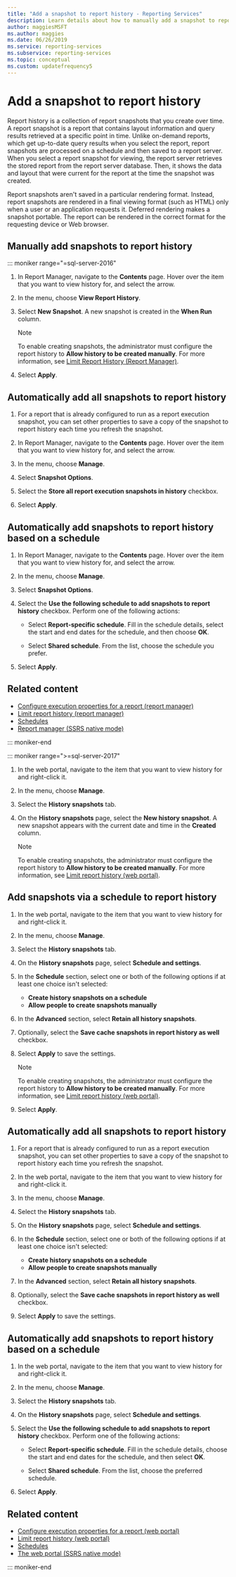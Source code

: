 ```yaml
---
title: "Add a snapshot to report history - Reporting Services"
description: Learn details about how to manually add a snapshot to report history in SQL Server Reporting Services (SSRS).
author: maggiesMSFT
ms.author: maggies
ms.date: 06/26/2019
ms.service: reporting-services
ms.subservice: reporting-services
ms.topic: conceptual
ms.custom: updatefrequency5
---
```


# Add a snapshot to report history

Report history is a collection of report snapshots that you create over time. A report snapshot is a report that contains layout information and query results retrieved at a specific point in time. Unlike on-demand reports, which get up-to-date query results when you select the report, report snapshots are processed on a schedule and then saved to a report server. When you select a report snapshot for viewing, the report server retrieves the stored report from the report server database. Then, it shows the data and layout that were current for the report at the time the snapshot was created.  
  
Report snapshots aren't saved in a particular rendering format. Instead, report snapshots are rendered in a final viewing format (such as HTML) only when a user or an application requests it. Deferred rendering makes a snapshot portable. The report can be rendered in the correct format for the requesting device or Web browser.  
  
## Manually add snapshots to report history
  
::: moniker range="=sql-server-2016"

1. In Report Manager, navigate to the **Contents** page. Hover over the item that you want to view history for, and select the arrow.
  
1. In the menu, choose **View Report History**.  
  
1. Select **New Snapshot**. A new snapshot is created in the **When Run** column.  
    > [!NOTE]
    > To enable creating snapshots, the administrator must configure the report history to **Allow history to be created manually**. For more information, see [Limit Report History &#40;Report Manager&#41;](../reports/limit-report-history-report-manager.md).

1. Select **Apply**.
  
## Automatically add all snapshots to report history  
  
1. For a report that is already configured to run as a report execution snapshot, you can set other properties to save a copy of the snapshot to report history each time you refresh the snapshot.  
  
1. In Report Manager, navigate to the **Contents** page. Hover over the item that you want to view history for, and select the arrow.  
  
1. In the menu, choose **Manage**.  
  
1. Select **Snapshot Options**.  
  
1. Select the **Store all report execution snapshots in history** checkbox.  
  
1. Select **Apply**.  
  
## Automatically add snapshots to report history based on a schedule  
  
1. In Report Manager, navigate to the **Contents** page. Hover over the item that you want to view history for, and select the arrow.  
  
1. In the menu, choose **Manage**.  
  
1. Select **Snapshot Options**.  
  
1. Select the **Use the following schedule to add snapshots to report history** checkbox. Perform one of the following actions:  
  
    - Select **Report-specific schedule**. Fill in the schedule details, select the start and end dates for the schedule, and then choose **OK**.  

    - Select **Shared schedule**. From the list, choose the schedule you prefer.  

1. Select **Apply**.  
  
## Related content

- [Configure execution properties for a report  &#40;report manager&#41;](../../reporting-services/reports/configure-execution-properties-for-a-report-report-manager.md)
- [Limit report history &#40;report manager&#41;](../../reporting-services/reports/limit-report-history-report-manager.md)
- [Schedules](../../reporting-services/subscriptions/schedules.md)   
- [Report manager  &#40;SSRS native mode&#41;](../web-portal-ssrs-native-mode.md)

::: moniker-end

::: moniker range=">=sql-server-2017"

1. In the web portal, navigate to the item that you want to view history for and right-click it.  
  
1. In the menu, choose **Manage**.  
  
1. Select the **History snapshots** tab.  
  
1. On the **History snapshots** page, select the **New history snapshot**. A new snapshot appears with the current date and time in the **Created** column.  
  
    > [!NOTE]
    > To enable creating snapshots, the administrator must configure the report history to **Allow history to be created manually**. For more information, see [Limit report history (web portal)](../../reporting-services/reports/limit-report-history-report-manager.md).

## Add snapshots via a schedule to report history

1. In the web portal, navigate to the item that you want to view history for and right-click it.  
  
1. In the menu, choose **Manage**.  
  
1. Select the **History snapshots** tab.  
  
1. On the **History snapshots** page, select **Schedule and settings**.  
  
1. In the **Schedule** section, select one or both of the following options if at least one choice isn't selected:
    - **Create history snapshots on a schedule**
    - **Allow people to create snapshots manually**  
  
1. In the **Advanced** section, select **Retain all history snapshots**.  
  
1. Optionally, select the **Save cache snapshots in report history as well** checkbox.  
  
1. Select **Apply** to save the settings.  

    > [!NOTE]  
    > To enable creating snapshots, the administrator must configure the report history to **Allow history to be created manually**. For more information, see [Limit report history (web portal)](../../reporting-services/reports/limit-report-history-report-manager.md).

1.  Select **Apply**.

## Automatically add all snapshots to report history  
  
1. For a report that is already configured to run as a report execution snapshot, you can set other properties to save a copy of the snapshot to report history each time you refresh the snapshot.  
  
1. In the web portal, navigate to the item that you want to view history for and right-click it.  
  
1. In the menu, choose **Manage**.  
  
1. Select the **History snapshots** tab.  
  
1. On the **History snapshots** page, select **Schedule and settings**.  
  
1. In the **Schedule** section, select one or both of the following options if at least one choice isn't selected:
    - **Create history snapshots on a schedule**
    - **Allow people to create snapshots manually**  
  
1. In the **Advanced** section, select **Retain all history snapshots**.  
  
1. Optionally, select the **Save cache snapshots in report history as well** checkbox.  
  
1. Select **Apply** to save the settings.  
  
## Automatically add snapshots to report history based on a schedule  
  
1. In the web portal, navigate to the item that you want to view history for and right-click it.  
  
1. In the menu, choose **Manage**.  
  
1. Select the **History snapshots** tab.  
  
1. On the **History snapshots** page, select **Schedule and settings**.  
  
1. Select the **Use the following schedule to add snapshots to report history** checkbox. Perform one of the following actions:  
  
    - Select **Report-specific schedule**. Fill in the schedule details, choose the start and end dates for the schedule, and then select **OK**.  

    - Select **Shared schedule**. From the list, choose the preferred schedule.  

1. Select **Apply**.  
  
## Related content

- [Configure execution properties for a report (web portal)](../../reporting-services/reports/configure-execution-properties-for-a-report-report-manager.md)
- [Limit report history (web portal)](../../reporting-services/reports/limit-report-history-report-manager.md)
- [Schedules](../../reporting-services/subscriptions/schedules.md)   
- [The web portal  &#40;SSRS native mode&#41;](../web-portal-ssrs-native-mode.md)

::: moniker-end
